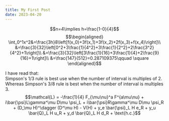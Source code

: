 ```yaml
---
title: My First Post
date: 2023-04-20
---
```


$$n=4\implies h=\frac{1-0}{4}$$
$$\begin{aligned}
	\int_0^1x^2&=\frac{3h}8\left[f(x_0)+3f(x_1)+3f(x_2)+2f(x_3)+f(x_4)\right]\\
				&=\frac{3}{32}\left[0^2+3\frac{1}{4^2}+3\frac{1}{2^2}+2\frac{3^2}{4^2}+1\right]\\
				&=\frac{3}{32}\left[3\frac{1}{16}+3\frac{1}{4}+2\frac{9}{16}+1\right]\\
				&=\frac{147}{512}=0.287109375\qquad \square
\end{aligned}$$

I have read that:\
Simpson's 1/3 rule is best use when the number of interval is multiples
of 2. Whereas Simpson's 3/8 rule is best when the number of interval is
multiples 3.
$$\mathcal{L} = -\frac{1}{4} F_{\mu\nu}^a F^{a\mu\nu} + i\bar{\psi}L\gamma^\mu D\mu \psi_L + i\bar{\psi}R\gamma^\mu D\mu \psi_R + (D_\mu H)^\dagger (D^\mu H) - V(H) + y_e \bar{\psi}_L H e_R + y_u \bar{Q}_L H u_R + y_d \bar{Q}_L H d_R + \text{h.c.}$$